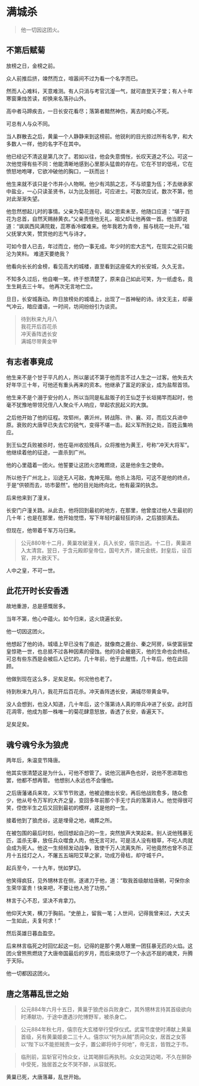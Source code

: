 # 满城杀

> 他一切因这团火。


## 不第后赋菊

放榜之日，金榜之前。

众人前推后挤，竦然而立，喧嚣间不过为看一个名字而已。

然而人心难料，天意难测。有人只消与考官沆瀣一气，就可直登天子堂；有人十年寒窗秉烛苦读，却换来名落孙山外。

高中者马蹄疾去，一日长安花看尽；落第者黯然神伤，离去时痴心不死。

可总有人与众不同。

当人群散去之后，黄巢一个人静静来到这榜前。他锐利的目光掠过所有名字，和大多数人一样，他的名字不在其中。

他已经记不清这是第几次了。若如以往，他会失意惆怅，长叹天道之不公。可这一次他觉得有些不同：他能清晰地感到心里那头猛兽的存在。它在不甘的低吼，它在愤怒地咆哮，它欲冲破他的胸口，一跃而出！

他生来就不该只是个市井小人物啊。他少有鸿鹄之志，不与顽童为伍；不去继承家中盐业，一心只读圣贤书，以为比及弱冠，可应进士。可数次应试，数次不第，他对此渐渐失望。

他忽然想起儿时的事情。父亲为菊花连句，祖父思索未至，他随口应道：“堪于百花为总首，自然天赐赫黄衣。”父亲责怪他无礼，祖父却让他再做一首。他当即说道：“飒飒西风满院栽，蕊寒香冷蝶难来。他年我若为青帝，报与桃花一处开。”祖父抚掌大笑，赞赏他的志气与诗才。

可如今昔人已去，年过而立，他仍一事无成。年少时的宏大志气，在现实之前只能沦为笑料。
难道天要绝我？

他看向长长的金榜，看见高大的城楼，直至看到这座偌大的长安城，久久无言。

不知多久过后，他自嘲一笑。终于想清楚了，原来自己如此可笑，为一纸虚名，竟生生耗去三十年。
他再次无言地伫立。


旦日，长安城轰动。昨日放榜处的城墙上，出现了一首神秘的诗。诗文无主，却豪气冲云，暗应谶语，一时间，坊间纷纷引为谈资。

> 待到秋来九月八  
> 我花开后百花杀  
> 冲天香阵透长安  
> 满城尽带黄金甲  


## 有志者事竟成

他生来不是个甘于平凡的人，所以屡试不第于他而言不过人生之一过客。他失去大好年华三十年，可他还有重头再来的资本。他继承了富足的家业，成为盐帮首领。

他生来不是个溺于安分的人，所以当同是私盐贩子的王仙芝于长垣揭竿而起时，他毫不犹豫地带领兄侄八人聚众千人响应，举起农民起义的大旗。

之后他开始了他的征程。攻郓州，袭沂州，转战陈、许、襄、邓，而后又兵进中原。衰败的大唐早已失去它的锐气，变得不堪一击。起义军所到之处，百姓云集响应。

到王仙芝兵败被杀时，他在亳州收拾残兵，众将推他为黄王，号称“冲天大将军”。他继续着他的征途，一直杀到广州。

他的心里蕴着一团火。他誓要让这团火恣睢燃烧，这是他余生之使命。

所以他于广州北上，沿途无人可敌，鬼神无阻。他杀上洛阳，可这不是他的终点，于是“供顿而去，坊市晏然”。他的目光始终向北，他有最深的执念。

后来他来到了潼关。

长安门户潼关路。从此去，他将回到最初的地方，在那里，他曾度过他人生最初的几十年；也是在那里，他开始觉悟，写下年轻时最轻狂的诗，之后狼狈离去。

但现在，他带着千军万马归来。

> 公元880年十二月，黄巢攻破潼关，兵入长安，僖宗出逃。十二日，黄巢进入太清宫。翌日，于含元殿即皇帝位，国号大齐，建元金统，封皇后，设百官，并大赦天下。

人中之皇，不可一世。


## 此花开时长安香透

故地重游，总是感慨居多。

当年不第，他心中蕴火。如今归来，这火烧遍长安。

他一切因这团火。

他想起了他的诗。城墙上早已没有了痕迹，就像商之鹿台、秦之阿房，纵使富丽堂皇惊艳一世，也总抵不过各种因素的侵蚀。他的诗会被磨灭，他的生命也会终结，可总有些东西是会被后人记忆的。几十年前，他于此醒悟，几十年后，他在此回顾。

他做到现在这么多，足矣足矣。何况他也老了。
    
待到秋来九月八，我花开后百花杀。冲天香阵透长安，满城尽带黄金甲。

没人会想到，也没人知道，几十年后，这个落第诗人真的带兵冲进了长安。此时百花凋零，他成为那一株唯一的菊花肆意怒放，香透了长安，香遍天下。

足矣足矣。


## 魂兮魂兮永为狼虎

两年后，朱温变节降唐。

他其实很清楚这是为什么，可他不想管了。说他沉溺声色也好，说他不思进取也罢，他都不想再管。
他想别人永远也不会懂他。

之后唐藩诸兵来攻，义军节节败退，他被迫撤出长安。再后他战败愈多，随众愈少，他从号令万军的大齐之皇，变回多年前那个手无寸兵的落第诗人。他觉得很可笑，倥偬半生之后又回到最初的模样，这是他的一生。

接着他到了狼虎谷，这是埋骨之地，魂葬之所。

在被包围的最后时刻，他回想起自己的一生，突然放声大笑起来。别人说他残暴无匹，滥杀无辜，放任兵众噬食人肉，他无言可对。可是活人没有粮草，不吃人肉就会成为死人。他这一生频频发动战争，致使千万人流离失所，可他竟然也曾不杀正月十五挂灯之人，不屠五五端阳艾草之家，功成万骨枯，却守城千户。

起兵至今，一十九年，恍如梦幻。

他笑得疯狂，见外甥林言在侧，遂递刀于他，道：“取我首级献给唐朝，可保你余生荣华富贵！快来吧，不要让他人抢了功劳。”

林言于心不忍，坚决不肯拿刀。

他仰天大笑，横刀于胸前。“史册上，留我一笔；人世间，记得我曾来过，大丈夫一生如此，夫复何求！”

然后英雄日暮血盈空。

后来林言临死之时回忆起这一刻，记得的是那个男人眼里一团狂暴无匹的火焰。这团火曾熊熊燃烧了大唐帝国最后的岁月，而后来烧尽了一个永远不屈的魂灵，升腾于天际。

他一切都因这团火。


## 唐之落幕乱世之始

> 公元884年六月十五日，黄巢于狼虎谷兵败身亡，其外甥林言持其首级欲向时溥献功，于途中遭遇沙陀博野军，被杀身亡。

> 公元884年秋七月，僖宗在大玄楼举行受俘仪式。武甯节度使时溥献上黄巢首级，另有黄巢姬妾二三十人。僖宗以“何为从贼”质问众女，居首之女答以“陛下以不能拒贼责一女子，置公卿将帅于何地”，帝无言，皆戮之于市。

> 临刑前，监斩官可怜众女，让其喝醉后再执刑。众女边哭边喝，不久在醉卧中受死，独居首之女不哭不醉，从容就死。

黄巢已死，大唐落幕，乱世开始。
